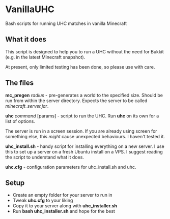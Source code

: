 VanillaUHC
==========

Bash scripts for running UHC matches in vanilla Minecraft


What it does
------------

This script is designed to help you to run a UHC without the need for Bukkit (e.g. in the latest Minecraft snapshot).

At present, only limited testing has been done, so please use with care.


The files
---------

**mc_pregen** *radius* - pre-generates a world to the specified size. Should be run from within the server directory. Expects the server
to be called *minecraft_server.jar*.

**uhc** *command* [params] - script to run the UHC. Run **uhc** on its own for a list of options.

The server is run in a screen session. If you are already using screen for something else, this *might* cause unexpected behaviours.
I haven't tested it.

**uhc_install.sh** - handy script for installing everything on a new server. I use this to set up a server on a fresh Ubuntu install on a VPS.
I suggest reading the script to understand what it does.

**uhc.cfg** - configuration parameters for uhc_install.sh and uhc.


Setup
-----

* Create an empty folder for your server to run in
* Tweak **uhc.cfg** to your liking
* Copy it to your server along with **uhc_installer.sh**
* Run **bash uhc_installer.sh** and hope for the best
